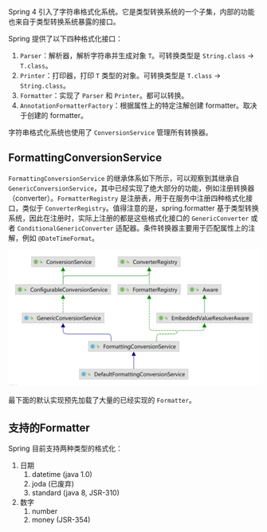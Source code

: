 Spring 4 引入了字符串格式化系统。它是类型转换系统的一个子集，内部的功能也来自于类型转换系统暴露的接口。

Spring 提供了以下四种格式化接口：

1. `Parser`：解析器，解析字符串并生成对象 `T`。可转换类型是 `String.class` -> `T.class`。
2. `Printer`：打印器，打印 `T` 类型的对象。可转换类型是 `T.class` -> `String.class`。
3. `Formatter`：实现了 `Parser` 和 `Printer`。都可以转换。
4. `AnnotationFormatterFactory`：根据属性上的特定注解创建 formatter。取决于创建的 formatter。

字符串格式化系统也使用了 `ConversionService` 管理所有转换器。

## FormattingConversionService
`FormattingConversionService` 的继承体系如下所示，可以观察到其继承自 `GenericConversionService`，其中已经实现了绝大部分的功能，例如注册转换器（converter）。`FormatterRegistry` 是注册表，用于在服务中注册四种格式化接口，类似于 `ConverterRegistry`。值得注意的是，spring.formatter 基于类型转换系统，因此在注册时，实际上注册的都是这些格式化接口的 `GenericConverter` 或者 `ConditionalGenericConverter` 适配器。条件转换器主要用于匹配属性上的注解，例如 `@DateTimeFormat`。

![FormattingConversionService](img/DefaultFormattingConversionService.png ':size=70%')

最下面的默认实现预先加载了大量的已经实现的 `Formatter`。

## 支持的Formatter
Spring 目前支持两种类型的格式化：

1. 日期
	1. datetime (java 1.0)
	2. joda (已废弃)
	3. standard (java 8, JSR-310)
2. 数字
	1. number
	2. money (JSR-354)





